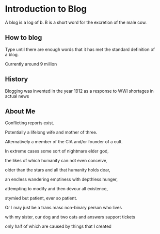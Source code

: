 # Introduction to Blog

A blog is a log of b. B is a short word for the excretion of the male cow.

## How to blog

Type until there are enough words that it has met the standard definition of a blog.

Currently around 9 million

## History

Blogging was invented in the year 1912 as a response to WWI shortages in actual news

## About Me

Conflicting reports exist.

Potentially a lifelong wife and mother of three.

Alternatively a member of the CIA and/or founder of a cult.

In extreme cases some sort of nightmare elder god,

the likes of which humanity can not even conceive,

older than the stars and all that humanity holds dear,

an endless wandering emptiness with depthless hunger,

attempting to modify and then devour all existence,

stymied but patient, ever so patient.

Or I may just be a trans masc non-binary person who lives

with my sister, our dog and two cats and answers support tickets

only half of which are caused by things that I created
